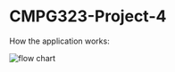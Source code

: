 # CMPG323-Project-4
How the application works:





![flow chart](https://github.com/Radebe/CMPG323-Project-4/assets/38373748/fbaacbd4-c7ce-432c-9075-9df3e00d6917)

